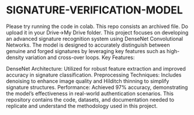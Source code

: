 # SIGNATURE-VERIFICATION-MODEL
Please try running the code in colab.
This repo consists an archived file.
Do upload it in your Drive->My Drive folder.
This project focuses on developing an advanced signature recognition system using DenseNet Convolutional Networks. The model is designed to accurately distinguish between genuine and forged signatures by leveraging key features such as high-density variation and cross-over loops.
Key Features:

DenseNet Architecture: Utilized for robust feature extraction and improved accuracy in signature classification.
Preprocessing Techniques: Includes denoising to enhance image quality and Hilditch thinning to simplify signature structures.
Performance: Achieved 97% accuracy, demonstrating the model’s effectiveness in real-world authentication scenarios.
This repository contains the code, datasets, and documentation needed to replicate and understand the methodology used in this project.
